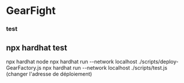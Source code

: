 # GearFight

### test
npx hardhat test
----------------
npx hardhat node
npx hardhat run --network localhost ./scripts/deploy-GearFactory.js 
npx hardhat run --network localhost ./scripts/test.js (changer l'adresse de déploiement)